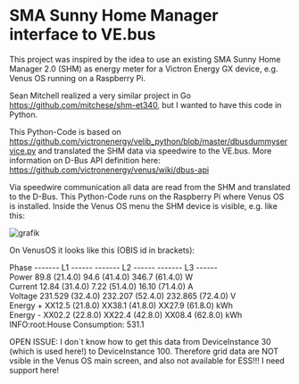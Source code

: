 # SMA Sunny Home Manager interface to VE.bus

This project was inspired by the idea to use an existing SMA Sunny Home Manager 2.0 (SHM) as energy meter for a Victron Energy GX device, e.g. Venus OS running on a Raspberry Pi.

Sean Mitchell realized a very similar project in Go https://github.com/mitchese/shm-et340, but I wanted to have this code in Python.

This Python-Code is based on https://github.com/victronenergy/velib_python/blob/master/dbusdummyservice.py and translated the SHM data via speedwire to the VE.bus. More information on D-Bus API definition here: https://github.com/victronenergy/venus/wiki/dbus-api

Via speedwire communication all data are read from the SHM and translated to the D-Bus. This Python-Code runs on the Raspberry Pi where Venus OS is installed. Inside the Venus OS menu the SHM device is visible, e.g. like this:

![grafik](https://user-images.githubusercontent.com/99689771/156237997-9427df11-6b66-4b99-82a3-6f5dbfb0c146.png)

On VenusOS it looks like this (OBIS id in brackets):

Phase      ------- L1 ------ ------- L2 ------ ------- L3 ------<br>
Power         89.8 (21.4.0)     94.6 (41.4.0)    346.7 (61.4.0) W<br>
Current      12.84 (31.4.0)     7.22 (51.4.0)    16.10 (71.4.0) A<br>
Voltage    231.529 (32.4.0)  232.207 (52.4.0)  232.865 (72.4.0) V<br>
Energy +    XX12.5 (21.8.0)   XX38.1 (41.8.0)   XX27.9 (61.8.0) kWh<br>
Energy -    XX02.2 (22.8.0)   XX22.4 (42.8.0)   XX08.4 (62.8.0) kWh<br>
INFO:root:House Consumption: 531.1

OPEN ISSUE: I don´t know how to get this data from DeviceInstance 30 (which is used here!) to DeviceInstance 100. Therefore grid data are NOT vsible in the Venus OS main screen, and also not available for ESS!!! I need support here!
